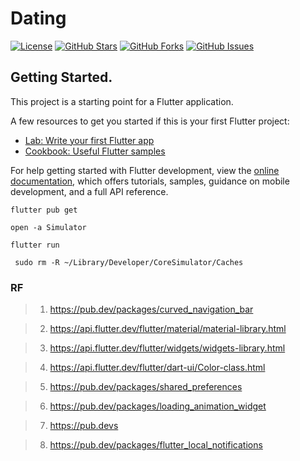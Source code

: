# Dating

[![License](https://img.shields.io/badge/License-MIT-blue.svg)](LICENSE)
[![GitHub Stars](https://img.shields.io/github/stars/CHUNG-HAO/iOS?style=flat&label=Stars)](https://github.com/chris911024/Embedded-Linux-kernel/stargazers)
[![GitHub Forks](https://img.shields.io/github/forks/CHUNG-HAO/iOS?style=flat&label=Forks)](https://github.com/chris911024/Embedded-Linux-kernel/network/members)
[![GitHub Issues](https://img.shields.io/github/issues/CHUNG-HAO/iOS?style=flat&label=Issues)](https://github.com/chris911024/Embedded-Linux-kernel/issues)

## Getting Started.

This project is a starting point for a Flutter application.

A few resources to get you started if this is your first Flutter project:

- [Lab: Write your first Flutter app](https://docs.flutter.dev/get-started/codelab)
- [Cookbook: Useful Flutter samples](https://docs.flutter.dev/cookbook)

For help getting started with Flutter development, view the
[online documentation](https://docs.flutter.dev/), which offers tutorials,
samples, guidance on mobile development, and a full API reference.

> 

```flutter=
flutter pub get
```

```flutter=
open -a Simulator
```

```
flutter run
```
```
 sudo rm -R ~/Library/Developer/CoreSimulator/Caches
```

### RF

> 1. https://pub.dev/packages/curved_navigation_bar

> 2. https://api.flutter.dev/flutter/material/material-library.html

> 3. https://api.flutter.dev/flutter/widgets/widgets-library.html

> 4. https://api.flutter.dev/flutter/dart-ui/Color-class.html

> 5. https://pub.dev/packages/shared_preferences

> 6. https://pub.dev/packages/loading_animation_widget

> 7. https://pub.devs

> 8. https://pub.dev/packages/flutter_local_notifications
